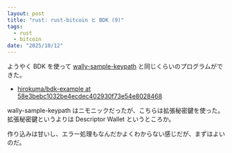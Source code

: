 ```yaml
---
layout: post
title: "rust: rust-bitcoin と BDK (9)"
tags:
  - rust
  - bitcoin
date: "2025/10/12"
---
```


ようやく BDK を使って [wally-sample-keypath](https://github.com/hirokuma/wally-sample-keypath/tree/a16bd034971b6da10362e012a489d3a5fb2c5064) と同じくらいのプログラムができた。

* [hirokuma/bdk-example at 58e3bebc1032be4ecdec402930f73e54e8028468](https://github.com/hirokuma/bdk-example/tree/58e3bebc1032be4ecdec402930f73e54e8028468)

wally-sample-keypath はニモニックだったが、こちらは拡張秘密鍵を使った。  
拡張秘密鍵というよりは Descriptor Wallet というところか。

作り込みは甘いし、エラー処理もなんだかよくわからない感じだが、まずはよいのだ。
